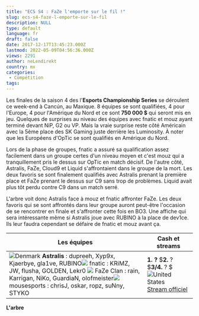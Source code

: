 ```yaml
---
title: "ECS S4 : FaZe l'emporte sur le fil !"
slug: ecs-s4-faze-l-emporte-sur-le-fil
description: NULL
type: default
language: fr
draft: false
date: 2017-12-17T13:45:23.000Z
lastmod: 2022-05-09T04:56:36.000Z
views: 2291
author: neLendirekt
country: mx
categories:
 - Compétition
tags:
---
```

Les finales de la saison 4 des l'**Esports Championship Series** se déroulent ce week-end à Cancún, au Maxique. 8 équipes se sont qualifiées, 4 pour l'Europe, 4 pour l'Amérique du Nord et ce sont **750 000 $** qui seront mis en jeu. Quelques de surprises au niveau des équipes avec fnatic et mouz ayant terminé devant NiP, G2 ou VP. Mais la vraie surprise reste côté Américain avec la 5ème place des SK Gaming juste derrière les Luminosity. À noter que les Européens d'OpTic se sont qualifiés en Amérique du Nord. 

Lors de la phase de groupes, fnatic a assuré sa qualification assez facilement dans un groupe certes d'un niveau moyen et c'est mouz qui a tranquillement pris le dessus sur OpTic en match décisif. De l'autre côté, Astralis, FaZe, Cloud9 et Liquid s'affrontaient dans le groupe de la mort. Les deux favoris se sont finalement qualifiés avec Astralis prenant la première place et FaZe prenant le dessus sur C9 sans trop de problèmes. Liquid avait plus tôt perdu contre C9 dans un match serré.

L'arbre voit donc Astralis face à mouz et fnatic affronter FaZe. Les deux favoris qui se sont affrontés dans leur groupe auront peut-être l'occasion de se rencontrer en finale et s'affronter cette fois en BO3\. Une affiche qui sera intéressante même si Astralis joue avec RUBINO à la place de dev1ce. Ils leur faudra cependant se défaire de fnatic et mouz avant ça.

| **Les équipes**                                                                                                                                                                                                                                                                                                                             | **Cash et streams**                                                                                                                                                                    |
| ------------------------------------------------------------------------------------------------------------------------------------------------------------------------------------------------------------------------------------------------------------------------------------------------------------------------------------------- | -------------------------------------------------------------------------------------------------------------------------------------------------------------------------------------- |
| ![Denmark](/images/countries/dk.svg)⁠ **Astralis** : dupreeh, Xyp9x, Kjaerbye, gla1ve⁠, RUBINO![](/images/countries/se.svg) fnatic : KRiMZ, JW, flusha, GOLDEN, Lekr0⁠ ![](/images/countries/eu.svg) FaZe Clan : rain, Karrigan, NiKo, GuardiaN, olofmeister⁠![](/images/countries/eu.svg) mousesports : chrisJ, oskar, ropz, suNny, STYKO⁠ | **1\. ?** $**2.** ? $**3/4.** ? $ ![United States](/images/countries/us.svg)⁠ [Stream officiel](https://www.youtube.com/eslcshttps://www.youtube.com/channel/UCajcK9vEBDLmcLSSYf4WXVA) |

**L'arbre**
